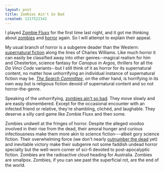 ```yaml
---
layout: post
title: Zombies Ain't So Bad
created: 1217522342
---
```

I played [Zombie Fluxx](http://www.fluxxgames.com/zombiefluxx.html) for the first time last night, and it got me thinking about [zombies](http://www.mcdemarco.net/node/444) and [horror](http://www.mcdemarco.net/node/445) again.  So I will attempt to explain their appeal.

My usual branch of horror is a subgenre deader than the Western:  [supernatural fiction](http://en.wikipedia.org/wiki/Supernatural_fiction) along the lines of Charles Williams.  Like much horror it can easily be classified away into other genres--magical realism for him and Chesterton, science fantasy for *Canopus in Argos,* thrillers for all the *Da Vinci Code* variants--but I still think of it as horror for its supernatural content, no matter how unhorrifying an individual instance of supernatural fiction may be.<!--break-->  [*The Search Committee*](http://hirhurim.blogspot.com/2008/07/search.html), on the other hand, is horrifying in its own way but is religious fiction devoid of supernatural content and so not horror-the-genre.

Speaking of the unhorrifying, [zombies ain't so bad](http://neverwearyourpetsonyourhead.blogspot.com/2007/11/zombies-aint-so-bad.html).  They move slowly and are easily dismembered.  Except for the occasional encounter with an infected friend or relative, they're shambling, clichéd, and laughable.  They deserve a silly card game like Zombie Fluxx and then some.

Zombies undwell at the fringes of horror.  Despite the alleged voodoo involved in their rise from the dead, their amoral hunger and curious infectiousness make them more akin to science fiction---albeit gory science fiction.  Their overwhelming force (we don't nearly [outnumber the dead](http://www.mcdemarco.net/node/312) yet) and inevitable victory make their subgenre not some faddish undead horror specialty but the well-worn corner of sci-fi devoted to post-apocalyptic fiction.  Zombies are the radioactive cloud heading for Australia.  Zombies are smallpox.  Zombies, if you can see past the superficial rot, are the end of the world.
